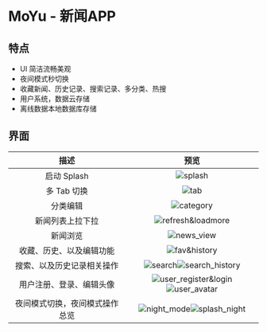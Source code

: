 # MoYu - 新闻APP

## 特点

- UI 简洁流畅美观
- 夜间模式秒切换
- 收藏新闻、历史记录、搜索记录、多分类、热搜
- 用户系统，数据云存储
- 离线数据本地数据库存储

## 界面

|              描述              |                             预览                             |
| :----------------------------: | :----------------------------------------------------------: |
|          启动 Splash           | ![splash](http://github.com/xalanq/your-MoYu/raw/master/gif/splash.gif) |
|          多 Tab 切换           | ![tab](http://github.com/xalanq/your-MoYu/raw/master/gif/tab.gif)  |
|            分类编辑            | ![category](http://github.com/xalanq/your-MoYu/raw/master/gif/category.gif) |
|        新闻列表上拉下拉        | ![refresh&loadmore](http://github.com/xalanq/your-MoYu/raw/master/gif/refresh&loadmore.gif) |
|            新闻浏览            | ![news_view](http://github.com/xalanq/your-MoYu/raw/master/gif/news_view.gif) |
|    收藏、历史、以及编辑功能    | ![fav&history](http://github.com/xalanq/your-MoYu/raw/master/gif/fav&history.gif) |
|   搜索、以及历史记录相关操作   | ![search](http://github.com/xalanq/your-MoYu/raw/master/gif/search.gif)![search_history](http://github.com/xalanq/your-MoYu/raw/master/gif/search_history.gif) |
|    用户注册、登录、编辑头像    | ![user_register&login](http://github.com/xalanq/your-MoYu/raw/master/gif/user_register&login.gif)![user_avatar](http://github.com/xalanq/your-MoYu/raw/master/gif/user_avatar.gif) |
| 夜间模式切换，夜间模式操作总览 | ![night_mode](http://github.com/xalanq/your-MoYu/raw/master/gif/night_mode.gif)![splash_night](http://github.com/xalanq/your-MoYu/raw/master/gif/splash_night.gif) |


